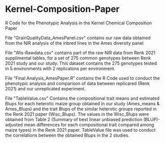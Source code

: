 # Kernel-Composition-Paper
R Code for the Phenotypic Analysis in the Kernel Chemical Composition Paper

File "GrainQualityData_AmesPanel.csv" contains our raw data obtained from the NIR analysis of the inbred lines in the Ames diversity panel 

File "Wis-Rawdata.csv" contains part of the raw NIR data from Renk 2021 supplimental tables, for a set of 275 common genotypes between Renk 2021 study and our study. This dataset contains the 275 genotypes tested in 5 environments with 2 replicatons per environment.

File "Final Analysis_AmesPaper.R" contains the R Code used to conduct the phenotypic analysis and comparison of data between replicared (Renk 2021) and our unreplicated experiment. 

File "TableValue.csv" Contains the compositional trait means and estimated Blups for each heterotic maize group obtained in our study (Ames_means & Ames_Blups) and the trait Blups of the similar heterotic groups reported in the Renk 2021 paper (Wisc_Blups). The values in the Wisc_Blups were obtained from Table 2 (Summary of best linear unbiased prediction (BLUP)-adjusted mean differences for each compositional trait compared among maize types) in the Renk 2021 paper. TableValue file was used to conduct the correlations between the obtained Blups in the 2 studies. 
